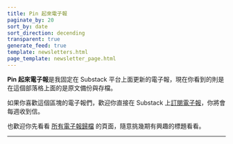 ```yaml
---
title: Pin 起來電子報
paginate_by: 20
sort_by: date
sort_direction: decending
transparent: true
generate_feed: true
template: newsletters.html
page_template: newsletter_page.html
---
```


**Pin 起來電子報**是我固定在 Substack 平台上面更新的電子報，現在你看到的則是在這個部落格上面的是原文備份與存檔。

如果你喜歡這個區塊的電子報們，歡迎你直接在 Substack 上[訂閱電子報](https://pinchlime.substack.com/)，你將會每週收到信。

也歡迎你先看看 [所有電子報歸檔](/newsletters/archive) 的頁面，隨意挑幾期有興趣的標題看看。


-----

